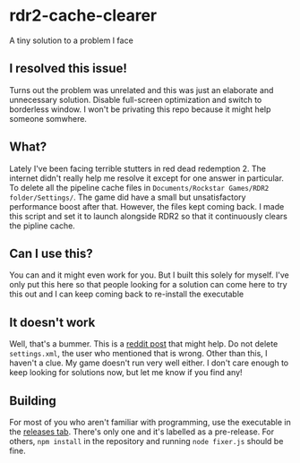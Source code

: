 # rdr2-cache-clearer
A tiny solution to a problem I face

## I resolved this issue!

Turns out the problem was unrelated and this was just an elaborate and unnecessary solution. Disable full-screen optimization and switch to borderless window. I won't be privating this repo because it might help someone somwhere.

## What?
Lately I've been facing terrible stutters in red dead redemption 2. The internet didn't really help me resolve it except for one answer in particular. To delete all the pipeline cache files in `Documents/Rockstar Games/RDR2 folder/Settings/`. The game did have a small but unsatisfactory performance boost after that. However, the files kept coming back. I made this script and set it to launch alongside RDR2 so that it continuously clears the pipline cache.

## Can I use this?
You can and it might even work for you. But I built this solely for myself. I've only put this here so that people looking for a solution can come here to try this out and I can keep coming back to re-install the executable

## It doesn't work
Well, that's a bummer. This is a [reddit post](https://www.reddit.com/r/PCRedDead/comments/xf2klu/low_fps_in_rdr2_suddenly_for_no_reason/) that might help. Do not delete `settings.xml`, the user who mentioned that is wrong. Other than this, I haven't a clue. My game doesn't run very well either. I don't care enough to keep looking for solutions now, but let me know if you find any!

## Building
For most of you who aren't familiar with programming, use the executable in the [releases tab](https://github.com/SuppliedOrange/rdr2-cache-clearer/releases). There's only one and it's labelled as a pre-release.
For others, `npm install` in the repository and running `node fixer.js` should be fine.
